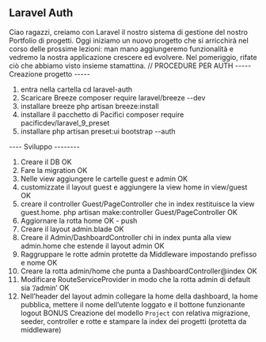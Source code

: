 ## Laravel Auth

Ciao ragazzi,
creiamo con Laravel il nostro sistema di gestione del nostro Portfolio di progetti.
Oggi iniziamo un nuovo progetto che si arricchirà nel corso delle prossime lezioni: man mano aggiungeremo funzionalità e vedremo la nostra applicazione crescere ed evolvere.
Nel pomeriggio, rifate ciò che abbiamo visto insieme stamattina.
// PROCEDURE PER AUTH
----- Creazione progetto -----

1. entra nella cartella cd laravel-auth
2. Scaricare Breeze composer require laravel/breeze --dev
3. installare breeze php artisan breeze:install
4. installare il pacchetto di Pacifici composer require pacificdev/laravel_9_preset
5. installare php artisan preset:ui bootstrap --auth

---- Sviluppo --------

1. Creare il DB OK
2. Fare la migration OK
3. Nelle view aggiungere le cartelle guest e admin OK
4. customizzate il layout guest e aggiungere la view home in view/guest OK
5. creare il controller Guest/PageController che in index restituisce la view guest.home. php artisan make:controller Guest/PageController OK
6. Aggiornare la rotta home OK - push
7. Creare il layout admin.blade OK
8. Creare il Admin/DashboardController chi in index punta alla view admin.home che estende il layout admin OK
9. Raggruppare le rotte admin protette da Middleware impostando prefisso e nome OK
10. Creare la rotta admin/home che punta a DashboardController@index OK
11. Modificare RouteServiceProvider in modo che la rotta admin di default sia ‘/admin’ OK
12. Nell’header del layout admin collegare la home della dashboard, la home pubblica, mettere il nome dell’utente loggato e il bottone funzionante logout
    BONUS
    Creazione del modello `Project` con relativa migrazione, seeder, controller e rotte e stampare la index dei progetti (protetta da middleware)
